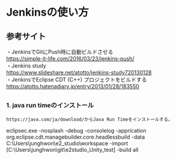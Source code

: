 # Jenkinsの使い方

## 参考サイト
・JenkinsでGitにPush時に自動ビルドさせる<br>
<https://simple-it-life.com/2016/03/23/jenkins-push/><br>
・Jenkins study<br>
<https://www.slideshare.net/atotto/jenkins-study720130128><br>
・JenkinsでEclipse CDT (C++) プロジェクトをビルドする<br>
<https://atotto.hatenadiary.jp/entry/2013/01/28/183550><br>


## 
### 1. java run timeのインストール
    https://java.com/ja/download/からJava Run Timeをインストールする。


eclipsec.exe -nosplash -debug -consolelog -apprication org.eclipse.cdt.managebuilder.core.headlessbuild -data C:\Users\junghwon\e2_studio\workspace -import [C:\Users\junghwon\git\e2studio_Unity_test] -build all
